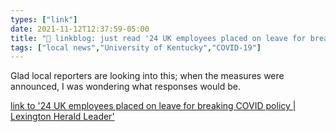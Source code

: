 ```yaml
---
types: ["link"]
date: 2021-11-12T12:37:59-05:00
title: "🔗 linkblog: just read '24 UK employees placed on leave for breaking COVID policy | Lexington Herald Leader'"
tags: ["local news","University of Kentucky","COVID-19"]
---
```

Glad local reporters are looking into this; when the measures were announced, I was wondering what responses would be.
 
[link to '24 UK employees placed on leave for breaking COVID policy | Lexington Herald Leader'](https://www.kentucky.com/news/local/education/article255729251.html)
